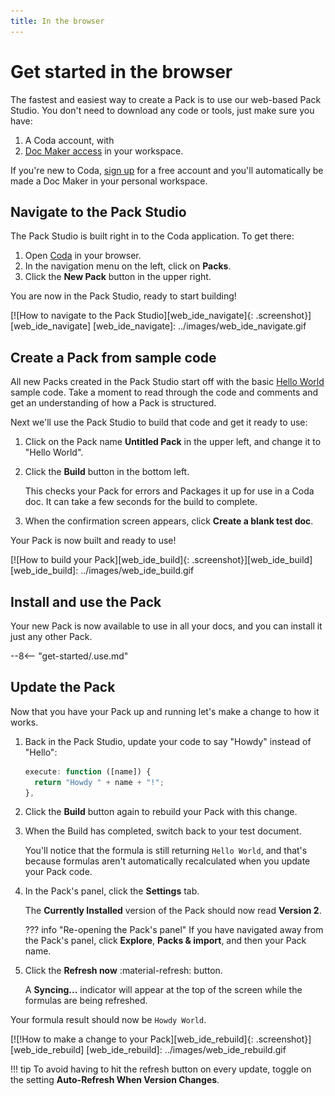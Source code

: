 ```yaml
---
title: In the browser
---
```


# Get started in the browser

The fastest and easiest way to create a Pack is to use our web-based Pack Studio. You don't need to download any code or tools, just make sure you have:

1. A Coda account, with
2. [Doc Maker access](https://help.coda.io/en/articles/3388781-members-and-roles) in your workspace.

If you're new to Coda, [sign up](https://coda.io/signup) for a free account and you'll automatically be made a Doc Maker in your personal workspace.

## Navigate to the Pack Studio

The Pack Studio is built right in to the Coda application. To get there:

1. Open [Coda](https://coda.io/docs) in your browser.
1. In the navigation menu on the left, click on **Packs**.
1. Click the **New Pack** button in the upper right.

You are now in the Pack Studio, ready to start building!

[![How to navigate to the Pack Studio][web_ide_navigate]{: .screenshot}][web_ide_navigate]
[web_ide_navigate]: ../images/web_ide_navigate.gif

## Create a Pack from sample code

All new Packs created in the Pack Studio start off with the basic [Hello World](../samples/hello-world.md) sample code. Take a moment to read through the code and comments and get an understanding of how a Pack is structured.

Next we'll use the Pack Studio to build that code and get it ready to use:

1. Click on the Pack name **Untitled Pack** in the upper left, and change it to "Hello World".

1. Click the **Build** button in the bottom left.

    This checks your Pack for errors and Packages it up for use in a Coda doc. It can take a few seconds for the build to complete.

1. When the confirmation screen appears, click **Create a blank test doc**.

Your Pack is now built and ready to use!

[![How to build your Pack][web_ide_build]{: .screenshot}][web_ide_build]
[web_ide_build]: ../images/web_ide_build.gif

## Install and use the Pack

Your new Pack is now available to use in all your docs, and you can install it just any other Pack.

--8<-- "get-started/.use.md"

## Update the Pack

Now that you have your Pack up and running let's make a change to how it works.

1. Back in the Pack Studio, update your code to say "Howdy" instead of "Hello":

    ```ts hl_lines="2"
    execute: function ([name]) {
      return "Howdy " + name + "!";
    },
    ```

1. Click the **Build** button again to rebuild your Pack with this change.
1. When the Build has completed, switch back to your test document.

    You'll notice that the formula is still returning `Hello World`, and that's because formulas aren't automatically recalculated when you update your Pack code.

1. In the Pack's panel, click the **Settings** tab.

    The **Currently Installed** version of the Pack should now read **Version 2**.

    ??? info "Re-opening the Pack's panel"
        If you have navigated away from the Pack's panel, click **Explore**, **Packs & import**, and then your Pack name.

1. Click the **Refresh now** :material-refresh: button.

    A **Syncing...** indicator will appear at the top of the screen while the formulas are being refreshed.

Your formula result should now be `Howdy World`.

[![!How to make a change to your Pack][web_ide_rebuild]{: .screenshot}][web_ide_rebuild]
[web_ide_rebuild]: ../images/web_ide_rebuild.gif

!!! tip
    To avoid having to hit the refresh button on every update, toggle on the setting **Auto-Refresh When Version Changes**.
